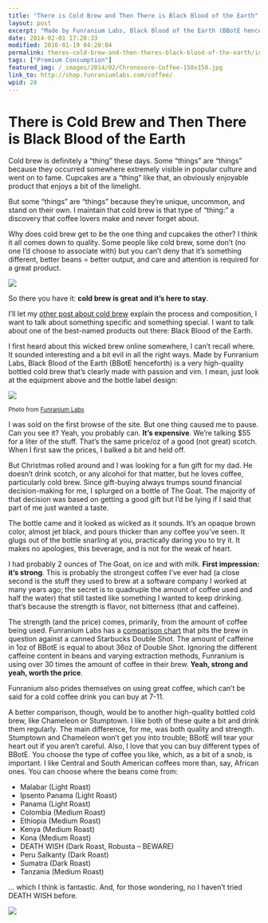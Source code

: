 ```yaml
---
title: "There is Cold Brew and Then There is Black Blood of the Earth"
layout: post
excerpt: "Made by Funranium Labs, Black Blood of the Earth (BBotE henceforth) is a very high-quality bottled cold brew that’s clearly made with passion and vim."
date: 2014-02-01 17:28:33
modified: 2016-01-19 04:20:04
permalink: theres-cold-brew-and-then-theres-black-blood-of-the-earth/index.html
tags: ["Premium Consumption"]
featured_img: /_images/2014/02/Chronovore-Coffee-150x150.jpg
link_to: http://shop.funraniumlabs.com/coffee/
wpid: 28
---
```


# There is Cold Brew and Then There is Black Blood of the Earth

Cold brew is definitely a “thing” these days. Some “things” are “things” because they occurred somewhere extremely visible in popular culture and went on to fame. Cupcakes are a “thing” like that, an obviously enjoyable product that enjoys a bit of the limelight.

But some “things” are “things” because they’re unique, uncommon, and stand on their own. I maintain that cold brew is that type of “thing:” a discovery that coffee lovers make and never forget about.

Why does cold brew get to be the one thing and cupcakes the other? I think it all comes down to quality. Some people like cold brew, some don’t (no one I’d choose to associate with) but you can’t deny that it’s something different, better beans = better output, and care and attention is required for a great product.

![](/_images/2014/02/Chronovore-Coffee.jpg)

So there you have it: **cold brew is great and it’s here to stay**.

I’ll let my [other post about cold brew](/coldbrew-i-always-want-it-in-my-mouth/) explain the process and composition, I want to talk about something specific and something special. I want to talk about one of the best-named products out there: Black Blood of the Earth.

I first heard about this wicked brew online somewhere, I can’t recall where. It sounded interesting and a bit evil in all the right ways. Made by Funranium Labs, Black Blood of the Earth (BBotE henceforth) is a very high-quality bottled cold brew that’s clearly made with passion and vim. I mean, just look at the equipment above and the bottle label design:

![](/_images/2014/02/goat-883x1024-e1419609642191.jpg)

<small>Photo from [Funranium Labs](http://www.funraniumlabs.com/)</small>

I was sold on the first browse of the site. But one thing caused me to pause. Can you see it? Yeah, you probably can. **It’s expensive**. We’re talking $55 for a liter of the stuff. That’s the same price/oz of a good (not great) scotch. When I first saw the prices, I balked a bit and held off.

But Christmas rolled around and I was looking for a fun gift for my dad. He doesn’t drink scotch, or any alcohol for that matter, but he loves coffee, particularly cold brew. Since gift-buying always trumps sound financial decision-making for me, I splurged on a bottle of The Goat. The majority of that decision was based on getting a good gift but I’d be lying if I said that part of me just wanted a taste.

The bottle came and it looked as wicked as it sounds. It’s an opaque brown color, almost jet black, and pours thicker than any coffee you’ve seen. It glugs out of the bottle snarling at you, practically daring you to try it. It makes no apologies, this beverage, and is not for the weak of heart.

I had probably 2 ounces of The Goat, on ice and with milk. **First impression: it’s strong**. This is probably the strongest coffee I’ve ever had (a close second is the stuff they used to brew at a software company I worked at many years ago; the secret is to quadruple the amount of coffee used and half the water) that still tasted like something I wanted to keep drinking. that’s because the strength is flavor, not bitterness (that and caffeine).

The strength (and the price) comes, primarily, from the amount of coffee being used. Funranium Labs has a [comparison chart](http://www.funraniumlabs.com/the-black-blood-of-the-earth/bbote-vs-coffee) that pits the brew in question against a canned Starbucks Double Shot. The amount of caffeine in 1oz of BBotE is equal to about 36oz of Double Shot. Ignoring the different caffeine content in beans and varying extraction methods, Funranium is using over 30 times the amount of coffee in their brew. **Yeah, strong and yeah, worth the price**.

Funranium also prides themselves on using great coffee, which can’t be said for a cold coffee drink you can buy at 7-11.

A better comparison, though, would be to another high-quality bottled cold brew, like Chameleon or Stumptown. I like both of these quite a bit and drink them regularly. The main difference, for me, was both quality and strength. Stumptown and Chameleon won’t get you into trouble; BBotE will tear your heart out if you aren’t careful. Also, I love that you can buy different types of BBotE. You choose the type of coffee you like, which, as a bit of a snob, is important. I like Central and South American coffees more than, say, African ones. You can choose where the beans come from:

- Malabar (Light Roast)
- Ipsento Panama (Light Roast)
- Panama (Light Roast)
- Colombia (Medium Roast)
- Ethiopia (Medium Roast)
- Kenya (Medium Roast)
- Kona (Medium Roast)
- DEATH WISH (Dark Roast, Robusta – BEWARE)
- Peru Salkanty (Dark Roast)
- Sumatra (Dark Roast)
- Tanzania (Medium Roast)

… which I think is fantastic. And, for those wondering, no I haven’t tried DEATH WISH before.

![](/_images/2015/02/pc_logo_023.png)
